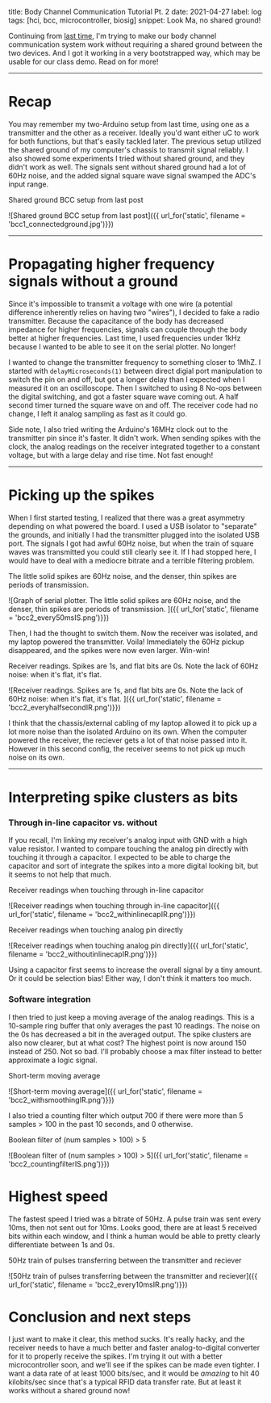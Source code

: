title: Body Channel Communication Tutorial Pt. 2
date: 2021-04-27
label: log
tags: [hci, bcc, microcontroller, biosig]
snippet: Look Ma, no shared ground!

Continuing from [last time](../bcc1), I'm trying to make our body channel communication system work without requiring a shared ground between the two devices. And I got it working in a very bootstrapped way, which may be usable for our class demo. Read on for more!

<hr>

# Recap
You may remember my two-Arduino setup from last time, using one as a transmitter and the other as a receiver. Ideally you'd want either uC to work for both functions, but that's easily tackled later. The previous setup utilized the shared ground of my computer's chassis to transmit signal reliably. I also showed some experiments I tried without shared ground, and they didn't work as well. The signals sent without shared ground had a lot of 60Hz noise, and the added signal square wave signal swamped the ADC's input range. 

<p class="caption">Shared ground BCC setup from last post</p>
![Shared ground BCC setup from last post]({{ url_for('static', filename = 'bcc1_connectedground.jpg')}})

<hr>

# Propagating higher frequency signals without a ground
Since it's impossible to transmit a voltage with one wire (a potential difference inherently relies on having two "wires"), I decided to fake a radio transmitter. Because the capacitance of the body has decreased impedance for higher frequencies, signals can couple through the body better at higher frequencies. Last time, I used frequencies under 1kHz because I wanted to be able to see it on the serial plotter. No longer!

I wanted to change the transmitter frequency to something closer to 1MhZ. I started with `delayMicroseconds(1)` between direct digial port manipulation to switch the pin on and off, but got a longer delay than I expected when I measured it on an oscilloscope. Then I switched to using 8 No-ops between the digital switching, and got a faster square wave coming out. A half second timer turned the square wave on and off. The receiver code had no change, I left it analog sampling as fast as it could go.

Side note, I also tried writing the Arduino's 16MHz clock out to the transmitter pin since it's faster. It didn't work. When sending spikes with the clock, the analog readings on the receiver integrated together to a constant voltage, but with a large delay and rise time. Not fast enough!

<hr>

# Picking up the spikes

When I first started testing, I realized that there was a great asymmetry depending on what powered the board. I used a USB isolator to "separate" the grounds, and initially I had the transmitter plugged into the isolated USB port. The signals I got had awful 60Hz noise, but when the train of square waves was transmitted you could still clearly see it. If I had stopped here, I would have to deal with a mediocre bitrate and a terrible filtering problem. 

<p class="caption">The little solid spikes are 60Hz noise, and the denser, thin spikes are periods of transmission.</p>
![Graph of serial plotter. The little solid spikes are 60Hz noise, and the denser, thin spikes are periods of transmission. ]({{ url_for('static', filename = 'bcc2_every50msIS.png')}})

Then, I had the thought to switch them. Now the receiver was isolated, and my laptop powered the transmitter. Voila! Immediately the 60Hz pickup disappeared, and the spikes were now even larger. Win-win!

<p class="caption">Receiver readings. Spikes are 1s, and flat bits are 0s. Note the lack of 60Hz noise: when it's flat, it's flat. </p>
![Receiver readings. Spikes are 1s, and flat bits are 0s. Note the lack of 60Hz noise: when it's flat, it's flat. ]({{ url_for('static', filename = 'bcc2_everyhalfsecondIR.png')}})

I think that the chassis/external cabling of my laptop allowed it to pick up a lot more noise than the isolated Arduino on its own. When the computer powered the receiver, the reciever gets a lot of that noise passed into it. However in this second config, the receiver seems to not pick up much noise on its own.

<hr>

# Interpreting spike clusters as bits

### Through in-line capacitor vs. without
If you recall, I'm linking my receiver's analog input with GND with a high value resistor. I wanted to compare touching the analog pin directly with touching it through a capacitor. I expected to be able to charge the capacitor and sort of integrate the spikes into a more digital looking bit, but it seems to not help that much.


<p class="caption">Receiver readings when touching through in-line capacitor</p>
![Receiver readings when touching through in-line capacitor]({{ url_for('static', filename = 'bcc2_withinlinecapIR.png')}})

<p class="caption">Receiver readings when touching analog pin directly</p>
![Receiver readings when touching analog pin directly]({{ url_for('static', filename = 'bcc2_withoutinlinecapIR.png')}})

Using a capacitor first seems to increase the overall signal by a tiny amount. Or it could be selection bias! Either way, I don't think it matters too much. 

### Software integration

I then tried to just keep a moving average of the analog readings. This is a 10-sample ring buffer that only averages the past 10 readings. The noise on the 0s has decreased a bit in the averaged output. The spike clusters are also now clearer, but at what cost? The highest point is now around 150 instead of 250. Not so bad. I'll probably choose a max filter instead to better approximate a logic signal.

<p class="caption">Short-term moving average</p>
![Short-term moving average]({{ url_for('static', filename = 'bcc2_withsmoothingIR.png')}})

I also tried a counting filter which output 700 if there were more than 5 samples > 100 in the past 10 seconds, and 0 otherwise. 

<p class="caption">Boolean filter of (num samples > 100) > 5</p>
![Boolean filter of (num samples > 100) > 5]({{ url_for('static', filename = 'bcc2_countingfilterIS.png')}})

# Highest speed
The fastest speed I tried was a bitrate of 50Hz. A pulse train was sent every 10ms, then not sent out for 10ms. Looks good, there are at least 5 received bits within each window, and I think a human would be able to pretty clearly differentiate between 1s and 0s. 

<p class="caption">50Hz train of pulses transferring between the transmitter and reciever</p>
![50Hz train of pulses transferring between the transmitter and reciever]({{ url_for('static', filename = 'bcc2_every10msIR.png')}})


# Conclusion and next steps
I just want to make it clear, this method sucks. It's really hacky, and the receiver needs to have a much better and faster analog-to-digital converter for it to properly receive the spikes. I'm trying it out with a better microcontroller soon, and we'll see if the spikes can be made even tighter. I want a data rate of at least 1000 bits/sec, and it would be *amazing* to hit 40 kilobits/sec since that's a typical RFID data transfer rate. But at least it works without a shared ground now!


